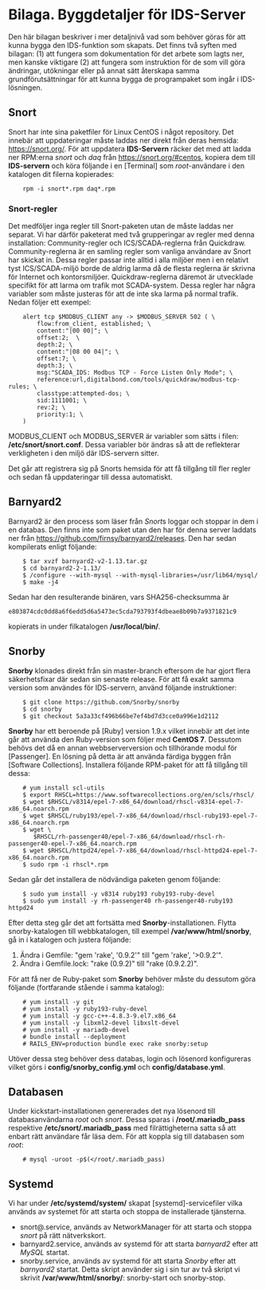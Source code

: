 # Bilaga. Byggdetaljer för IDS-Server

Den här bilagan beskriver i mer detaljnivå vad som behöver göras för att kunna bygga den IDS-funktion som skapats. Det finns två syften med bilagan: (1) att fungera som dokumentation för det arbete som lagts ner, men kanske viktigare (2) att fungera som instruktion för de som vill göra ändringar, utökningar eller på annat sätt återskapa samma grundförutsättningar för att kunna bygga de programpaket som ingår i IDS-lösningen.

## Snort

Snort har inte sina paketfiler för Linux CentOS i något repository. Det innebär att uppdateringar måste laddas ner direkt från deras hemsida: <https://snort.org/>. För att uppdatera **IDS-Servern** räcker det med att ladda ner RPM:erna *snort* och *daq* från <https://snort.org/#centos>, kopiera dem till **IDS-servern** och köra följande i en [Terminal] som *root*-användare i den katalogen dit filerna kopierades:

```
    rpm -i snort*.rpm daq*.rpm
```

### Snort-regler

Det medföljer inga regler till Snort-paketen utan de måste laddas ner separat. Vi har därför paketerat med två grupperingar av regler med denna
installation: Community-regler och ICS/SCADA-reglerna från Quickdraw. Community-reglerna är en samling regler som vanliga användare av Snort har
skickat in. Dessa regler passar inte alltid i alla miljöer men i en relativt tyst ICS/SCADA-miljö borde de aldrig larma då de flesta reglerna är
skrivna för Internet och kontorsmiljöer. Quickdraw-reglerna däremot är utvecklade specifikt för att larma om trafik mot SCADA-system. Dessa regler
har några variabler som måste justeras för att de inte ska larma på normal trafik. Nedan följer ett exempel:

```
    alert tcp $MODBUS_CLIENT any -> $MODBUS_SERVER 502 ( \
        flow:from_client, established; \
        content:"|00 00|"; \
        offset:2;  \
        depth:2; \
        content:"|08 00 04|"; \
        offset:7; \
        depth:3; \
        msg:"SCADA_IDS: Modbus TCP - Force Listen Only Mode"; \
        reference:url,digitalbond.com/tools/quickdraw/modbus-tcp-rules; \
        classtype:attempted-dos; \
        sid:1111001; \
        rev:2; \
        priority:1; \
    )

```

MODBUS_CLIENT och MODBUS_SERVER är variabler som sätts i filen: **/etc/snort/snort.conf**. Dessa variabler bör ändras så att de reflekterar verkligheten i den miljö där IDS-servern sitter.

Det går att registrera sig på Snorts hemsida för att få tillgång till fler regler och sedan få uppdateringar till dessa automatiskt.

## Barnyard2

Barnyard2 är den process som läser från *Snort*s loggar och stoppar in dem i en databas. Den finns inte som paket utan
den har för denna server laddats ner från <https://github.com/firnsy/barnyard2/releases>. Den har sedan kompilerats
enligt följande:

```
    $ tar xvzf barnyard2-v2-1.13.tar.gz
    $ cd barnyard2-2-1.13/
    $ /configure --with-mysql --with-mysql-libraries=/usr/lib64/mysql/
    $ make -j4
```

Sedan har den resulterande binären, vars SHA256-checksumma är

    e803874cdc0dd8a6f6edd5d6a5473ec5cda793793f4dbeae8b09b7a9371821c9

kopierats in under filkatalogen **/usr/local/bin/**.

## Snorby

**Snorby** klonades direkt från sin master-branch eftersom de har gjort flera säkerhetsfixar där sedan sin senaste release. För
att få exakt samma version som användes för IDS-servern, använd följande instruktioner:

```
    $ git clone https://github.com/Snorby/snorby
    $ cd snorby
    $ git checkout 5a3a33cf496b66be7ef4bd7d3cce0a996e1d2112
```

**Snorby** har ett beroende på [Ruby] version 1.9.x vilket innebär att det inte går att använda den Ruby-version som följer
med **CentOS 7**. Dessutom behövs det då en annan webbserverversion och tillhörande modul för [Passenger].
En lösning på detta är att använda färdiga byggen från [Software Collections]. Installera följande
RPM-paket för att få tillgång till dessa:

```
    # yum install scl-utils
    $ export RHSCL=https://www.softwarecollections.org/en/scls/rhscl/
    $ wget $RHSCL/v8314/epel-7-x86_64/download/rhscl-v8314-epel-7-x86_64.noarch.rpm
    $ wget $RHSCL/ruby193/epel-7-x86_64/download/rhscl-ruby193-epel-7-x86_64.noarch.rpm
    $ wget \
       $RHSCL/rh-passenger40/epel-7-x86_64/download/rhscl-rh-passenger40-epel-7-x86_64.noarch.rpm
    $ wget $RHSCL/httpd24/epel-7-x86_64/download/rhscl-httpd24-epel-7-x86_64.noarch.rpm
    $ sudo rpm -i rhscl*.rpm
```

Sedan går det installera de nödvändiga paketen genom följande:

```
    $ sudo yum install -y v8314 ruby193 ruby193-ruby-devel
    $ sudo yum install -y rh-passenger40 rh-passenger40-ruby193 httpd24
```

Efter detta steg går det att fortsätta med **Snorby**-installationen. Flytta snorby-katalogen till webbkatalogen, till exempel **/var/www/html/snorby**, gå in i katalogen och justera följande:

1. Ändra i Gemfile: "gem 'rake', '0.9.2'" till "gem 'rake', '>0.9.2'".
2. Ändra i Gemfile.lock: "rake (0.9.2)" till "rake (0.9.2.2)".

För att få ner de Ruby-paket som **Snorby** behöver måste du dessutom göra följande (fortfarande stående i samma katalog):

```
    # yum install -y git
    # yum install -y ruby193-ruby-devel
    # yum install -y gcc-c++-4.8.3-9.el7.x86_64
    # yum install -y libxml2-devel libxslt-devel
    # yum install -y mariadb-devel
    # bundle install --deployment
    # RAILS_ENV=production bundle exec rake snorby:setup
```

Utöver dessa steg behöver dess databas, login och lösenord konfigureras vilket görs i **config/snorby_config.yml** och **config/database.yml**.

## Databasen

Under kickstart-installationen genererades det nya lösenord till databasanvändarna *root* och *snort*. Dessa sparas i **/root/.mariadb_pass** respektive **/etc/snort/.mariadb_pass** med filrättigheterna satta så att enbart rätt användare får läsa dem. För att koppla sig till databasen som *root*:

```
    # mysql -uroot -p$(</root/.mariadb_pass)
```

## Systemd

Vi har under **/etc/systemd/system/** skapat [systemd]-servicefiler vilka används av systemet för att starta
och stoppa de installerade tjänsterna.

* snort@.service, används av NetworkManager för att starta och stoppa *snort* på rätt nätverkskort.
* barnyard2.service, används av systemd för att starta *barnyard2* efter att *MySQL* startat.
* snorby.service, används av systemd för att starta *Snorby* efter att *barnyard2* startat. Detta skript använder sig i sin tur av två skript vi skrivit **/var/www/html/snorby/**: snorby-start och snorby-stop.
